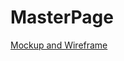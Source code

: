 # MasterPage
[Mockup and Wireframe](https://miro.com/app/board/uXjVP2V6AB8=/?share_link_id=736207452)
